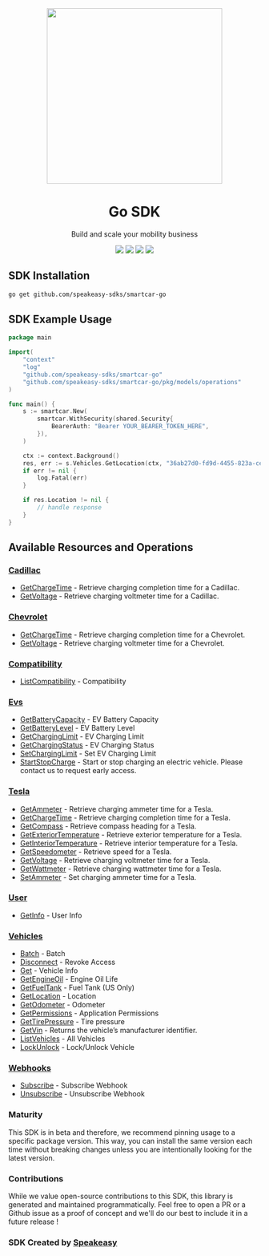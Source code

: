 <div align="center">
    <img src="https://user-images.githubusercontent.com/6267663/232771888-a65b182b-9ae7-42f3-9bbe-85658a61b9e3.svg" width="350px">
    <h1>Go SDK</h1>
   <p>Build and scale your mobility business</p>
   <a href="https://smartcar.com/docs/api/"><img src="https://img.shields.io/static/v1?label=Docs&message=API Ref&color=000&style=for-the-badge" /></a>
   <a href="https://github.com/speakeasy-sdks/smartcar-go/actions"><img src="https://img.shields.io/github/actions/workflow/status/speakeasy-sdks/smartcar-go/speakeasy_sdk_generation.yml?style=for-the-badge" /></a>
  <a href="https://opensource.org/licenses/MIT"><img src="https://img.shields.io/badge/License-MIT-blue.svg?style=for-the-badge" /></a>
  <a href="https://github.com/speakeasy-sdks/smartcar-go/releases"><img src="https://img.shields.io/github/v/release/speakeasy-sdks/smartcar-go?sort=semver&style=for-the-badge" /></a>
</div>

<!-- Start SDK Installation -->
## SDK Installation

```bash
go get github.com/speakeasy-sdks/smartcar-go
```
<!-- End SDK Installation -->

## SDK Example Usage
<!-- Start SDK Example Usage -->
```go
package main

import(
	"context"
	"log"
	"github.com/speakeasy-sdks/smartcar-go"
	"github.com/speakeasy-sdks/smartcar-go/pkg/models/operations"
)

func main() {
    s := smartcar.New(
        smartcar.WithSecurity(shared.Security{
            BearerAuth: "Bearer YOUR_BEARER_TOKEN_HERE",
        }),
    )

    ctx := context.Background()
    res, err := s.Vehicles.GetLocation(ctx, "36ab27d0-fd9d-4455-823a-ce30af709ffc")
    if err != nil {
        log.Fatal(err)
    }

    if res.Location != nil {
        // handle response
    }
}
```
<!-- End SDK Example Usage -->

<!-- Start SDK Available Operations -->
## Available Resources and Operations


### [Cadillac](docs/cadillac/README.md)

* [GetChargeTime](docs/cadillac/README.md#getchargetime) - Retrieve charging completion time for a Cadillac.
* [GetVoltage](docs/cadillac/README.md#getvoltage) - Retrieve charging voltmeter time for a Cadillac.

### [Chevrolet](docs/chevrolet/README.md)

* [GetChargeTime](docs/chevrolet/README.md#getchargetime) - Retrieve charging completion time for a Chevrolet.
* [GetVoltage](docs/chevrolet/README.md#getvoltage) - Retrieve charging voltmeter time for a Chevrolet.

### [Compatibility](docs/compatibility/README.md)

* [ListCompatibility](docs/compatibility/README.md#listcompatibility) - Compatibility

### [Evs](docs/evs/README.md)

* [GetBatteryCapacity](docs/evs/README.md#getbatterycapacity) - EV Battery Capacity
* [GetBatteryLevel](docs/evs/README.md#getbatterylevel) - EV Battery Level
* [GetChargingLimit](docs/evs/README.md#getcharginglimit) - EV Charging Limit
* [GetChargingStatus](docs/evs/README.md#getchargingstatus) - EV Charging Status
* [SetChargingLimit](docs/evs/README.md#setcharginglimit) - Set EV Charging Limit
* [StartStopCharge](docs/evs/README.md#startstopcharge) - Start or stop charging an electric vehicle. Please contact us to request early access.

### [Tesla](docs/tesla/README.md)

* [GetAmmeter](docs/tesla/README.md#getammeter) - Retrieve charging ammeter time for a Tesla.
* [GetChargeTime](docs/tesla/README.md#getchargetime) - Retrieve charging completion time for a Tesla.
* [GetCompass](docs/tesla/README.md#getcompass) - Retrieve compass heading for a Tesla.
* [GetExteriorTemperature](docs/tesla/README.md#getexteriortemperature) - Retrieve exterior temperature for a Tesla.
* [GetInteriorTemperature](docs/tesla/README.md#getinteriortemperature) - Retrieve interior temperature for a Tesla.
* [GetSpeedometer](docs/tesla/README.md#getspeedometer) - Retrieve speed for a Tesla.
* [GetVoltage](docs/tesla/README.md#getvoltage) - Retrieve charging voltmeter time for a Tesla.
* [GetWattmeter](docs/tesla/README.md#getwattmeter) - Retrieve charging wattmeter time for a Tesla.
* [SetAmmeter](docs/tesla/README.md#setammeter) - Set charging ammeter time for a Tesla.

### [User](docs/user/README.md)

* [GetInfo](docs/user/README.md#getinfo) - User Info

### [Vehicles](docs/vehicles/README.md)

* [Batch](docs/vehicles/README.md#batch) - Batch
* [Disconnect](docs/vehicles/README.md#disconnect) - Revoke Access
* [Get](docs/vehicles/README.md#get) - Vehicle Info
* [GetEngineOil](docs/vehicles/README.md#getengineoil) - Engine Oil Life
* [GetFuelTank](docs/vehicles/README.md#getfueltank) - Fuel Tank (US Only)
* [GetLocation](docs/vehicles/README.md#getlocation) - Location
* [GetOdometer](docs/vehicles/README.md#getodometer) - Odometer
* [GetPermissions](docs/vehicles/README.md#getpermissions) - Application Permissions
* [GetTirePressure](docs/vehicles/README.md#gettirepressure) - Tire pressure
* [GetVin](docs/vehicles/README.md#getvin) - Returns the vehicle’s manufacturer identifier.
* [ListVehicles](docs/vehicles/README.md#listvehicles) - All Vehicles
* [LockUnlock](docs/vehicles/README.md#lockunlock) - Lock/Unlock Vehicle

### [Webhooks](docs/webhooks/README.md)

* [Subscribe](docs/webhooks/README.md#subscribe) - Subscribe Webhook
* [Unsubscribe](docs/webhooks/README.md#unsubscribe) - Unsubscribe Webhook
<!-- End SDK Available Operations -->

### Maturity

This SDK is in beta and therefore, we recommend pinning usage to a specific package version.
This way, you can install the same version each time without breaking changes unless you are intentionally
looking for the latest version.

### Contributions

While we value open-source contributions to this SDK, this library is generated and maintained programmatically.
Feel free to open a PR or a Github issue as a proof of concept and we'll do our best to include it in a future release !

### SDK Created by [Speakeasy](https://docs.speakeasyapi.dev/docs/using-speakeasy/client-sdks)

